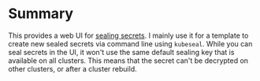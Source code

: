 # Summary
This provides a web UI for [sealing secrets](/manifests/system/sealed-secrets). I mainly use it for a template to create new sealed secrets via command line using `kubeseal`. While you can seal secrets in the UI, it won't use the same default sealing key that is available on all clusters. This means that the secret can't be decrypted on other clusters, or after a cluster rebuild.